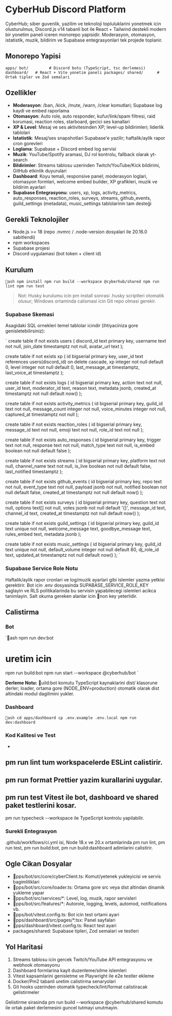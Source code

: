 ﻿# CyberHub Discord Platform

CyberHub; siber guvenlik, yazilim ve teknoloji topluluklarini yonetmek icin olusturulmus, Discord.js v14 tabanli bot ile React + Tailwind destekli modern bir yonetim paneli iceren monorepo yapisidir. Moderasyon, otomasyon, istatistik, muzik, bildirim ve Supabase entegrasyonlari tek projede toplanir.

## Monorepo Yapisi

`
apps/
  bot/         # Discord botu (TypeScript, tsc derlemesi)
  dashboard/   # React + Vite yonetim paneli
packages/
  shared/      # Ortak tipler ve Zod semalari
`

## Ozellikler

- **Moderasyon**: /ban, /kick, /mute, /warn, /clear komutlari; Supabase log kaydi ve embed raporlama
- **Otomasyon**: Auto role, auto responder, kufur/link/spam filtresi, raid korumasi, reaction roles, starboard, gecici ses kanallari
- **XP & Level**: Mesaj ve ses aktivitesinden XP; level-up bildirimleri; liderlik tablolari
- **Istatistik**: Mesaj/ses snapshotlari Supabase'e yazilir; haftalik/aylik rapor cron gorevleri
- **Loglama**: Supabase + Discord embed log servisi
- **Muzik**: YouTube/Spotify aramasi, DJ rol kontrolu, fallback olarak yt-search
- **Bildirimler**: Streams tablosu uzerinden Twitch/YouTube/Kick bildirimi, GitHub etkinlik duyurulari
- **Dashboard**: Koyu temali, responsive panel; moderasyon loglari, otomasyon formlari, welcome embed builder, XP grafikleri, muzik ve bildirim ayarlari
- **Supabase Entegrasyonu**: users, xp, logs, activity_metrics, auto_responses, reaction_roles, surveys, streams, github_events, guild_settings (metadata), music_settings tablolarinin tam desteği

## Gerekli Teknolojiler

- Node.js >= 18 (repo .nvmrc / .node-version dosyalari ile 20.16.0 sabitlendi)
- npm workspaces
- Supabase projesi
- Discord uygulamasi (bot token + client id)

## Kurulum

`ash
npm install
npm run build --workspace @cyberhub/shared
npm run lint
npm run test
`

> Not: Husky kurulumu icin 
pm install sonrasi .husky scriptleri otomatik olusur; Windows ortaminda calismasi icin Git repo olmasi gerekir.

### Supabase Skemasi

Asagidaki SQL ornekleri temel tablolar icindir (ihtiyaciniza gore genisletebilirsiniz):

`
create table if not exists users (
  discord_id text primary key,
  username text not null,
  join_date timestamptz not null,
  avatar_url text
);

create table if not exists xp (
  id bigserial primary key,
  user_id text references users(discord_id) on delete cascade,
  xp integer not null default 0,
  level integer not null default 0,
  last_message_at timestamptz,
  last_voice_at timestamptz
);

create table if not exists logs (
  id bigserial primary key,
  action text not null,
  user_id text,
  moderator_id text,
  reason text,
  metadata jsonb,
  created_at timestamptz not null default now()
);

create table if not exists activity_metrics (
  id bigserial primary key,
  guild_id text not null,
  message_count integer not null,
  voice_minutes integer not null,
  captured_at timestamptz not null
);

create table if not exists reaction_roles (
  id bigserial primary key,
  message_id text not null,
  emoji text not null,
  role_id text not null
);

create table if not exists auto_responses (
  id bigserial primary key,
  trigger text not null,
  response text not null,
  match_type text not null,
  is_embed boolean not null default false
);

create table if not exists streams (
  id bigserial primary key,
  platform text not null,
  channel_name text not null,
  is_live boolean not null default false,
  last_notified timestamptz
);

create table if not exists github_events (
  id bigserial primary key,
  repo text not null,
  event_type text not null,
  payload jsonb not null,
  notified boolean not null default false,
  created_at timestamptz not null default now()
);

create table if not exists surveys (
  id bigserial primary key,
  question text not null,
  options text[] not null,
  votes jsonb not null default '{}',
  message_id text,
  channel_id text,
  created_at timestamptz not null default now()
);

create table if not exists guild_settings (
  id bigserial primary key,
  guild_id text unique not null,
  welcome_message text,
  goodbye_message text,
  rules_embed text,
  metadata jsonb
);

create table if not exists music_settings (
  id bigserial primary key,
  guild_id text unique not null,
  default_volume integer not null default 80,
  dj_role_id text,
  updated_at timestamptz not null default now()
);
`

### Supabase Service Role Notu

Haftalik/aylik rapor cronlari ve log/muzik ayarlari gibi islemler yazma yetkisi gerektirir. Bot icin .env dosyasinda SUPABASE_SERVICE_ROLE_KEY saglayin ve RLS politikalarinda bu servisin yapabilecegi islemleri acikca tanimlayin. Salt okuma gereken alanlar icin non key yeterlidir.

## Calistirma

### Bot

`ash
npm run dev:bot
# uretim icin
npm run build:bot
npm run start --workspace @cyberhub/bot
`

**Derleme Notu:** uild:bot komutu TypeScript kaynaklarini dist/ klasorune derler; loader, ortama gore (NODE_ENV=production) otomatik olarak dist altindaki modul dagilimini yukler.

### Dashboard

`ash
cd apps/dashboard
cp .env.example .env.local
npm run dev:dashboard
`

### Kod Kalitesi ve Test

- 
pm run lint tum workspacelerde ESLint calistirir.
- 
pm run format Prettier yazim kurallarini uygular.
- 
pm run test Vitest ile bot, dashboard ve shared paket testlerini kosar.
- 
pm run typecheck --workspace <paket> ile TypeScript kontrolu yapilabilir.

### Surekli Entegrasyon

.github/workflows/ci.yml isi, Node 18.x ve 20.x ortamlarinda 
pm run lint, 
pm run test, 
pm run build:bot, 
pm run build:dashboard adimlarini calistirir.

## Ogle Cikan Dosyalar

- pps/bot/src/core/cyberClient.ts: Komut/yetenek yukleyicisi ve servis bagimliliklari
- pps/bot/src/core/loader.ts: Ortama gore src veya dist altindan dinamik yukleme yapar
- pps/bot/src/services/*: Level, log, muzik, rapor servisleri
- pps/bot/src/features/*: Autorole, logging, levels, automod, notifications vb.
- pps/bot/vitest.config.ts: Bot icin test ortami ayari
- pps/dashboard/src/pages/*.tsx: Panel sayfalari
- pps/dashboard/vitest.config.ts: React test ayari
- packages/shared: Supabase tipleri, Zod semalari ve testleri

## Yol Haritasi

1. Streams tablosu icin gercek Twitch/YouTube API entegrasyonu ve webhook otomasyonu
2. Dashboard formlarina kayit duzenleme/silme islemleri
3. Vitest kapsamlarini genisletme ve Playwright ile e2e testler ekleme
4. Docker/Pm2 tabanli uretim calistirma senaryolari
5. Git hooks uzerinden otomatik typecheck/lint/format calistiracak gelistirmeler

Gelistirme sirasinda 
pm run build --workspace @cyberhub/shared komutu ile ortak paket derlemesini guncel tutmayi unutmayin.

